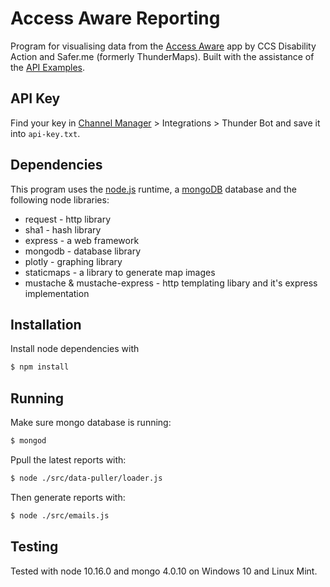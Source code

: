 # Access Aware Reporting
Program for visualising data from the [Access Aware](https://www.accessaware.co.nz/) app by CCS Disability Action and Safer.me (formerly ThunderMaps). Built with the assistance of the [API Examples](https://github.com/cloud-source/thundermaps-api-example).

## API Key
Find your key in [Channel Manager](https://www.accessaware.co.nz/#!/channel-manager) > Integrations > Thunder Bot and save it into `api-key.txt`.

## Dependencies
This program uses the [node.js](https://nodejs.org/dist/v10.16.0/) runtime, a [mongoDB](https://www.mongodb.com/download-center/community) database and the following node libraries:
 - request - http library
 - sha1 - hash library
 - express - a web framework
 - mongodb - database library
 - plotly - graphing library
 - staticmaps - a library to generate map images
 - mustache & mustache-express - http templating libary and it's express implementation

## Installation
Install node dependencies with
```bash
$ npm install
```

## Running
Make sure mongo database is running:
```bash
$ mongod
```

Ppull the latest reports with:
```bash
$ node ./src/data-puller/loader.js
```

Then generate reports with:
```bash
$ node ./src/emails.js
```

## Testing
Tested with node 10.16.0 and mongo 4.0.10 on Windows 10 and Linux Mint.

